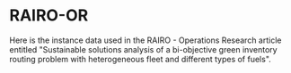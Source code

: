 # RAIRO-OR
Here is the instance data used in the RAIRO - Operations Research article entitled "Sustainable solutions analysis of a bi-objective green inventory routing problem with heterogeneous fleet and different types of fuels".

